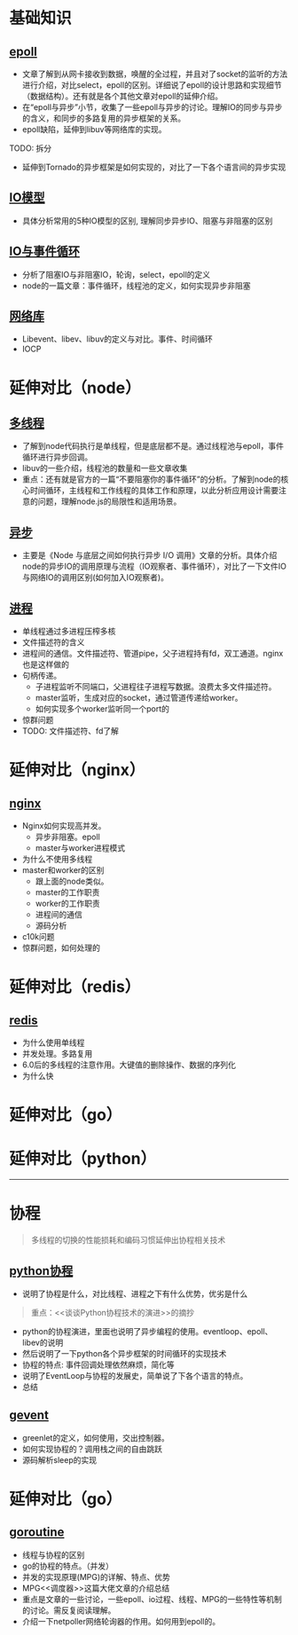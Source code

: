 # 基础知识
## [epoll](epoll.md)

- 文章了解到从网卡接收到数据，唤醒的全过程，并且对了socket的监听的方法进行介绍，对比select，epoll的区别。详细说了epoll的设计思路和实现细节（数据结构）。还有就是各个其他文章对epoll的延伸介绍。
- 在“epoll与异步”小节，收集了一些epoll与异步的讨论。理解IO的同步与异步的含义，和同步的多路复用的异步框架的关系。 
- epoll缺陷，延伸到libuv等网络库的实现。

TODO: 拆分
- 延伸到Tornado的异步框架是如何实现的，对比了一下各个语言间的异步实现


## [IO模型](IO模型.md)

- 具体分析常用的5种IO模型的区别, 理解同步异步IO、阻塞与非阻塞的区别


## [IO与事件循环](./IO与事件循环.md)

- 分析了阻塞IO与非阻塞IO，轮询，select，epoll的定义
- node的一篇文章：事件循环，线程池的定义，如何实现异步非阻塞


## [网络库](./网络库.md)

- Libevent、libev、libuv的定义与对比。事件、时间循环
- IOCP

# 延伸对比（node）

## [多线程](./../js/多线程.md)
- 了解到node代码执行是单线程，但是底层都不是。通过线程池与epoll，事件循环进行异步回调。
- libuv的一些介绍，线程池的数量和一些文章收集
- 重点：还有就是官方的一篇“不要阻塞你的事件循环”的分析。了解到node的核心时间循环，主线程和工作线程的具体工作和原理，以此分析应用设计需要注意的问题，理解node.js的局限性和适用场景。

## [异步](./../js/异步.md)
- 主要是《Node 与底层之间如何执行异步 I/O 调用》文章的分析。具体介绍node的异步IO的调用原理与流程（IO观察者、事件循环），对比了一下文件IO与网络IO的调用区别(如何加入IO观察者)。

## [进程](./../js/node进程.md)
- 单线程通过多进程压榨多核
- 文件描述符的含义
- 进程间的通信。文件描述符、管道pipe，父子进程持有fd，双工通道。nginx也是这样做的
- 句柄传递。
  - 子进程监听不同端口，父进程往子进程写数据。浪费太多文件描述符。
  - master监听，生成对应的socket，通过管道传递给worker。
  - 如何实现多个worker监听同一个port的
- 惊群问题
- TODO: 文件描述符、fd了解

# 延伸对比（nginx）

## [nginx](./../web/nginx/nginx.md)
- Nginx如何实现高并发。
  - 异步非阻塞。epoll
  - master与worker进程模式
- 为什么不使用多线程
- master和worker的区别
  - 跟上面的node类似。
  - master的工作职责
  - worker的工作职责
  - 进程间的通信
  - 源码分析
- c10k问题
- 惊群问题，如何处理的


# 延伸对比（redis）
## [redis](./../web/redis/单线程.md)
- 为什么使用单线程
- 并发处理。多路复用
- 6.0后的多线程的注意作用。大键值的删除操作、数据的序列化
- 为什么快


# 延伸对比（go）


# 延伸对比（python）

---
# 协程
> 多线程的切换的性能损耗和编码习惯延伸出协程相关技术

## [python协程](./../python/协程.md)
- 说明了协程是什么，对比线程、进程之下有什么优势，优劣是什么

> 重点：<<谈谈Python协程技术的演进>>的摘抄
- python的协程演进，里面也说明了异步编程的使用。eventloop、epoll、libev的说明
- 然后说明了一下python各个异步框架的时间循环的实现技术
- 协程的特点: 事件回调处理依然麻烦，简化等
- 说明了EventLoop与协程的发展史，简单说了下各个语言的特点。
- 总结

## [gevent](./../python/gevent.md)
- greenlet的定义，如何使用，交出控制器。
- 如何实现协程的？调用栈之间的自由跳跃
- 源码解析sleep的实现

# 延伸对比（go）

## [goroutine](./../go/goroutine.md)
- 线程与协程的区别
- go的协程的特点。（并发）
- 并发的实现原理(MPG)的详解、特点、优势
- MPG<<调度器>>这篇大佬文章的介绍总结
- 重点是文章的一些讨论，一些epoll、io过程、线程、MPG的一些特性等机制的讨论。需反复阅读理解。
- 介绍一下netpoller网络轮询器的作用。如何用到epoll的。

